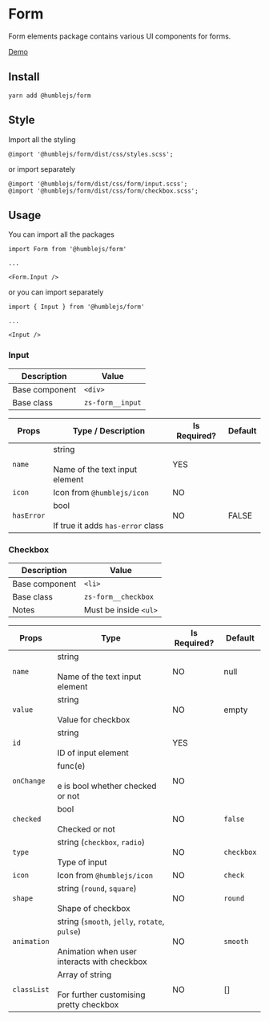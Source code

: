 # Form
Form elements package contains various UI components for forms.

[Demo](https://humblejs.zuhd.org/pkg/form/demo)

## Install

```
yarn add @humblejs/form
```

## Style

Import all the styling

```
@import '@humblejs/form/dist/css/styles.scss';
```

or import separately

```
@import '@humblejs/form/dist/css/form/input.scss';
@import '@humblejs/form/dist/css/form/checkbox.scss';
```

## Usage

You can import all the packages

```
import Form from '@humblejs/form'

...

<Form.Input />
```

or you can import separately
```
import { Input } from '@humblejs/form'

...

<Input />
```

### Input

| **Description** | **Value** |
|-----------|----------|
| Base component   | `<div>` |
| Base class   | `zs-form__input` |

| **Props** | **Type / Description** | **Is Required?** | **Default** |
|-----------|----------|-------------|-------------|
| `name`    | string<br><br>Name of the text input element      | YES | |
| `icon`    | Icon from `@humblejs/icon` | NO | |
| `hasError` | bool<br><br>If true it adds `has-error` class | NO | FALSE |

### Checkbox

| **Description** | **Value** |
|-----------|----------|
| Base component   | `<li>` |
| Base class   | `zs-form__checkbox` |
| Notes   | Must be inside `<ul>` |

| **Props** | **Type** | **Is Required?** | **Default** |
|-----------|----------|-------------|-------------|
| `name`    | string<br><br>Name of the text input element      | NO | null |
| `value`    | string<br><br>Value for checkbox      | NO | empty |
| `id`      | string<br><br>ID of input element | YES | |
| `onChange`      | func(e)<br><br>e is bool whether checked or not | NO | |
| `checked`      | bool<br><br>Checked or not | NO | `false` |
| `type`      | string (`checkbox`, `radio`)<br><br>Type of input | NO | `checkbox` |
| `icon`    | Icon from `@humblejs/icon` | NO | `check` |
| `shape`    | string (`round`, `square`)<br><br>Shape of checkbox | NO | `round` |
| `animation`    | string (`smooth`, `jelly`, `rotate`, `pulse`)<br><br>Animation when user interacts with checkbox  | NO | `smooth`  |
| `classList`    | Array of string<br><br>For further customising pretty checkbox | NO | []  |
